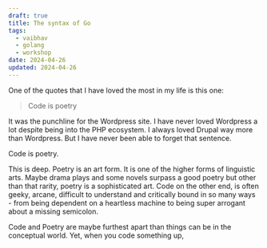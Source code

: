 ```yaml
---
draft: true
title: The syntax of Go
tags:
  - vaibhav
  - golang
  - workshop
date: 2024-04-26
updated: 2024-04-26
---
```

One of the quotes that I have loved the most in my life is this one:

> Code is poetry

It was the punchline for the Wordpress site. I have never loved Wordpress a lot despite being into the PHP ecosystem. I always loved Drupal way more than Wordpress. But I have never been able to forget that sentence. 

Code is poetry. 

This is deep. Poetry is an art form. It is one of the higher forms of linguistic arts. Maybe drama plays and some novels surpass a good poetry but other than that rarity, poetry is a sophisticated art. Code on the other end, is often geeky, arcane, difficult to understand and critically bound in so many ways - from being dependent on a heartless machine to being super arrogant about a missing semicolon. 

Code and Poetry are maybe furthest apart than things can be in the conceptual world. Yet, when you code something up, 